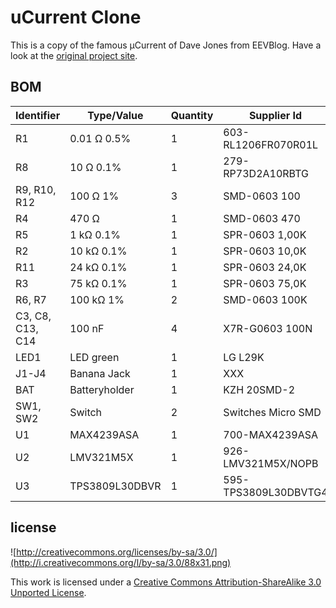 # uCurrent Clone

This is a copy of the famous µCurrent of Dave Jones from EEVBlog.
Have a look at the [original project site](http://www.eevblog.com/projects/ucurrent/).


## BOM
| Identifier | Type/Value | Quantity | Supplier Id | Supplier | Comment |
| ---        | ---        | ---      | ---         | ---      | ---     |
| R1 | 0.01 Ω 0.5% | 1 | 603-RL1206FR070R01L | [Mouser][mouser] |
| R8 | 10 Ω 0.1% | 1 | 279-RP73D2A10RBTG | [Mouser][mouser] |
| R9, R10, R12 | 100 Ω 1% | 3 | SMD-0603 100 | [Reichelt][reichelt] |
| R4 | 470 Ω | 1 | SMD-0603 470 | [Reichelt][reichelt] |
| R5 | 1 kΩ 0.1% | 1 | SPR-0603 1,00K | [Reichelt][reichelt] |
| R2 | 10 kΩ 0.1% | 1 | SPR-0603 10,0K | [Reichelt][reichelt] |
| R11 | 24 kΩ 0.1% | 1 | SPR-0603 24,0K | [Reichelt][reichelt] |
| R3 | 75 kΩ 0.1% | 1 | SPR-0603 75,0K | [Reichelt][reichelt] |
| R6, R7 | 100 kΩ 1% | 2 | SMD-0603 100K | [Reichelt][reichelt] |
| C3, C8, C13, C14 | 100 nF | 4 | X7R-G0603 100N | [Reichelt][reichelt] |
| LED1 | LED green | 1 | LG L29K | [Reichelt][reichelt] |
| J1-J4 | Banana Jack | 1 | XXX | [Reichelt][reichelt] |
| BAT | Batteryholder | 1 | KZH 20SMD-2 | [Mouser][mouser] |
| SW1, SW2 | Switch | 2 | Switches Micro SMD | [Aliexpress][aliexpress] |
| U1 | MAX4239ASA | 1 | 700-MAX4239ASA | [Mouser][mouser] |
| U2 | LMV321M5X | 1 | 926-LMV321M5X/NOPB | [Mouser][mouser] |
| U3 | TPS3809L30DBVR | 1 | 595-TPS3809L30DBVTG4 | [Mouser][mouser] |

[reichelt]: http://www.reichelt.de
[mouser]: http://mouser.com
[aliexpress]: http://www.aliexpress.com



## license

![http://creativecommons.org/licenses/by-sa/3.0/](http://i.creativecommons.org/l/by-sa/3.0/88x31.png)

This work is licensed under a [Creative Commons Attribution-ShareAlike 3.0 Unported License](http://creativecommons.org/licenses/by-sa/3.0/).